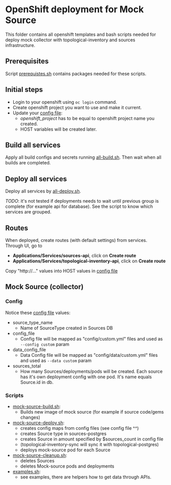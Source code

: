 # OpenShift deployment for Mock Source

This folder contains all openshift templates and bash scripts needed for deploy 
mock collector with topological-inventory and sources infrastructure. 

## Prerequisites

Script [prerequistes.sh](prerequisities.sh) contains packages needed for these scripts.

## Initial steps

* Login to your openshift using `oc login` command.  
* Create openshift project you want to use and make it current.
* Update your [config file](config):
  * *openshift_project* has to be equal to openshift project name you created.
  * HOST variables will be created later.   


## Build all services

Apply all build configs and secrets running [all-build.sh](all-build.sh).
Then wait when all builds are completed.

## Deploy all services

Deploy all services by [all-deploy.sh](all-deploy.sh).  

*TODO*: it's not tested if deployments needs to wait until previous group is complete (for example api for database).
See the script to know which services are grouped.

## Routes

When deployed, create routes (with default settings) from services.
Through UI, go to 
* **Applications/Services/sources-api**, click on **Create route**
* **Applications/Services/topological-inventory-api**, click on **Create route**

Copy "http://..." values into HOST values in [config file](config)
  
## Mock Source (collector)

### Config

Notice these [config file](config) values:
* source_type_name
  * Name of SourceType created in Sources DB
* config_file
  * Config file will be mapped as "config/custom.yml" files and used as `--config custom` param
* data_config_file
  * Data Config file will be mapped as "config/data/custom.yml" files and used as `--data custom` param
* sources_total
  * How many Sources/deployments/pods will be created. Each source has it's own deployment config with one pod. It's name equals Source.id in db.


### Scripts

* [mock-source-build.sh](mock-source-build.sh): 
  * Builds new image of mock source (for example if source code/gems changes)
* [mock-source-deploy.sh](mock-source-deploy.sh):
  * creates config maps from config files (see config file ^^)
  * creates Source type in sources-postgres
  * creates Source in amount specified by $sources_count in config file
  * (topological-inventory-sync will sync it with topological-postgres)
  * deploys mock-source pod for each Source
* [mock-source-cleanup.sh](mock-source-cleanup.sh):
  * deletes Sources
  * deletes Mock-source pods and deployments
* [examples.sh](examples.sh):
  * see examples, there are helpers how to get data through APIs.
  